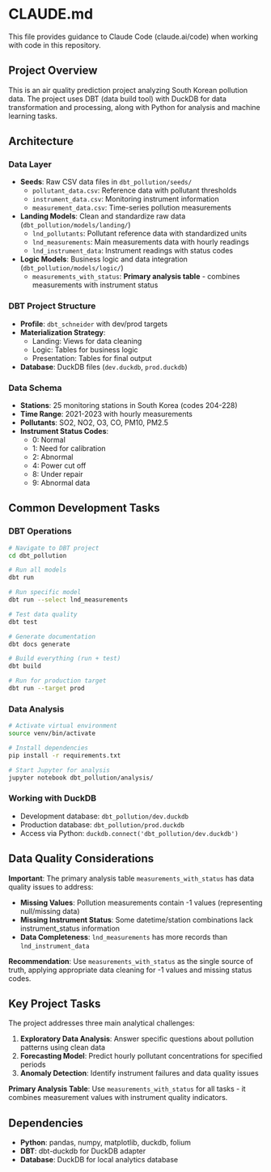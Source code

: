 # CLAUDE.md

This file provides guidance to Claude Code (claude.ai/code) when working with code in this repository.

## Project Overview

This is an air quality prediction project analyzing South Korean pollution data. The project uses DBT (data build tool) with DuckDB for data transformation and processing, along with Python for analysis and machine learning tasks.

## Architecture

### Data Layer
- **Seeds**: Raw CSV data files in `dbt_pollution/seeds/`
  - `pollutant_data.csv`: Reference data with pollutant thresholds
  - `instrument_data.csv`: Monitoring instrument information
  - `measurement_data.csv`: Time-series pollution measurements
- **Landing Models**: Clean and standardize raw data (`dbt_pollution/models/landing/`)
  - `lnd_pollutants`: Pollutant reference data with standardized units
  - `lnd_measurements`: Main measurements data with hourly readings
  - `lnd_instrument_data`: Instrument readings with status codes
- **Logic Models**: Business logic and data integration (`dbt_pollution/models/logic/`)
  - `measurements_with_status`: **Primary analysis table** - combines measurements with instrument status

### DBT Project Structure
- **Profile**: `dbt_schneider` with dev/prod targets
- **Materialization Strategy**:
  - Landing: Views for data cleaning
  - Logic: Tables for business logic
  - Presentation: Tables for final output
- **Database**: DuckDB files (`dev.duckdb`, `prod.duckdb`)

### Data Schema
- **Stations**: 25 monitoring stations in South Korea (codes 204-228)
- **Time Range**: 2021-2023 with hourly measurements
- **Pollutants**: SO2, NO2, O3, CO, PM10, PM2.5
- **Instrument Status Codes**:
  - 0: Normal
  - 1: Need for calibration
  - 2: Abnormal
  - 4: Power cut off
  - 8: Under repair
  - 9: Abnormal data

## Common Development Tasks

### DBT Operations
```bash
# Navigate to DBT project
cd dbt_pollution

# Run all models
dbt run

# Run specific model
dbt run --select lnd_measurements

# Test data quality
dbt test

# Generate documentation
dbt docs generate

# Build everything (run + test)
dbt build

# Run for production target
dbt run --target prod
```

### Data Analysis
```bash
# Activate virtual environment
source venv/bin/activate

# Install dependencies
pip install -r requirements.txt

# Start Jupyter for analysis
jupyter notebook dbt_pollution/analysis/
```

### Working with DuckDB
- Development database: `dbt_pollution/dev.duckdb`
- Production database: `dbt_pollution/prod.duckdb`
- Access via Python: `duckdb.connect('dbt_pollution/dev.duckdb')`

## Data Quality Considerations

**Important**: The primary analysis table `measurements_with_status` has data quality issues to address:

- **Missing Values**: Pollution measurements contain -1 values (representing null/missing data)
- **Missing Instrument Status**: Some datetime/station combinations lack instrument_status information
- **Data Completeness**: `lnd_measurements` has more records than `lnd_instrument_data`

**Recommendation**: Use `measurements_with_status` as the single source of truth, applying appropriate data cleaning for -1 values and missing status codes.

## Key Project Tasks

The project addresses three main analytical challenges:

1. **Exploratory Data Analysis**: Answer specific questions about pollution patterns using clean data
2. **Forecasting Model**: Predict hourly pollutant concentrations for specified periods  
3. **Anomaly Detection**: Identify instrument failures and data quality issues

**Primary Analysis Table**: Use `measurements_with_status` for all tasks - it combines measurement values with instrument quality indicators.

## Dependencies

- **Python**: pandas, numpy, matplotlib, duckdb, folium
- **DBT**: dbt-duckdb for DuckDB adapter
- **Database**: DuckDB for local analytics database
